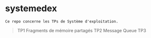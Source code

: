 # systemedex
`
  Ce repo concerne les TPs de Système d'exploitation.
`
> TP1 Fragments de mémoire partagés
> TP2 Message Queue
> TP3 
